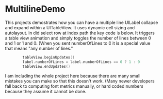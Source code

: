 # MultilineDemo

This projects demostrates how you can have a multiple line UILabel collapse and expand within a UITableView.  It uses dynamic cell sizing and autolayout.  In did select row at index path the key code is below.  It triggers a table view animation and simply toggles the number of lines between 0 and 1 or 1 and 0.  (When you sent numberOfLines to 0 it is a special value that means "any number of lines."

```swift
        tableView.beginUpdates()
        label.numberOfLines = label.numberOfLines == 0 ? 1 : 0
        tableView.endUpdates()
```

I am including the whole project here because there are many small mistakes you can make so that this doesn't work.  (Many newer developers fall back to computing font metrics manually, or hard coded numbers because they assume it cannot be done.
